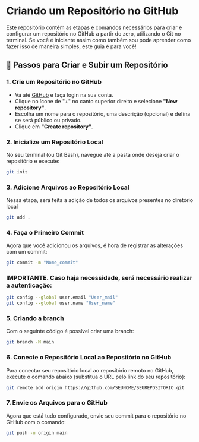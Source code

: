 # Criando um Repositório no GitHub

Este repositório contém as etapas e comandos necessários para criar e configurar um repositório no GitHub a partir do zero, utilizando o Git no terminal. Se você é iniciante assim como também sou pode aprender como fazer isso de maneira simples, este guia é para você!

## 🚀 Passos para Criar e Subir um Repositório

### 1. **Crie um Repositório no GitHub**

- Vá até [GitHub](https://github.com) e faça login na sua conta.
- Clique no ícone de "+" no canto superior direito e selecione **"New repository"**.
- Escolha um nome para o repositório, uma descrição (opcional) e defina se será público ou privado.
- Clique em **"Create repository"**.

### 2. **Inicialize um Repositório Local**

No seu terminal (ou Git Bash), navegue até a pasta onde deseja criar o repositório e execute:
```bash
git init
```

### 3. **Adicione Arquivos ao Repositório Local**
Nessa etapa, será feita a adição de todos os arquivos presentes no diretório local 
```bash
git add . 
```

### 4. **Faça o Primeiro Commit**
Agora que você adicionou os arquivos, é hora de registrar as alterações com um commit: 
```bash
git commit -m "Nome_commit" 
```

### IMPORTANTE. **Caso haja necessidade, será necessário realizar a autenticação:**
```bash
git config --global user.email "User_mail"
git config --global user.name "User_name"
```
### 5. **Criando a branch**
Com o seguinte código é possível criar uma branch:
```bash
git branch -M main
```
### 6. **Conecte o Repositório Local ao Repositório no GitHub**
Para conectar seu repositório local ao repositório remoto no GitHub, execute o comando abaixo (substitua o URL pelo link do seu repositório):
```bash
git remote add origin https://github.com/SEUNOME/SEUREPOSITORIO.git
```
### 7. **Envie os Arquivos para o GitHub**
Agora que está tudo configurado, envie seu commit para o repositório no GitHub com o comando:
```bash
git push -u origin main
```







